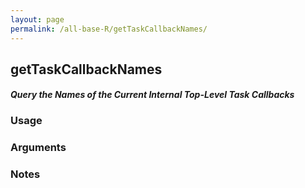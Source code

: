 ```yaml
---
layout: page
permalink: /all-base-R/getTaskCallbackNames/
---
```


## __getTaskCallbackNames__

#### _Query the Names of the Current Internal Top-Level Task Callbacks_

### Usage

### Arguments

### Notes
